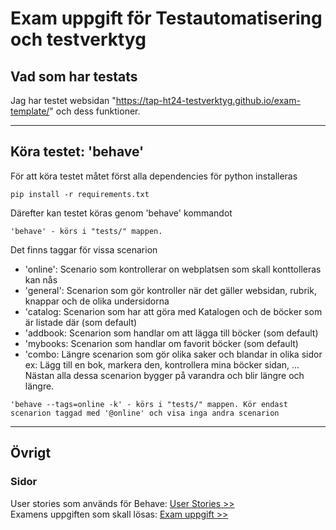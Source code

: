 # Exam uppgift för Testautomatisering och testverktyg

## Vad som har testats

Jag har testet websidan "https://tap-ht24-testverktyg.github.io/exam-template/" och dess funktioner.

---

## Köra testet: 'behave'

För att köra testet måtet först alla dependencies för python installeras

```
pip install -r requirements.txt
```

Därefter kan testet köras genom 'behave' kommandot

```
'behave' - körs i "tests/" mappen.
```

Det finns taggar för vissa scenarion

- 'online': Scenario som kontrollerar on webplatsen som skall konttolleras kan nås
- 'general': Scenarion som gör kontroller när det gäller websidan, rubrik, knappar och de olika undersidorna
- 'catalog: Scenarion som har att göra med Katalogen och de böcker som är listade där (som default)
- 'addbook: Scenarion som handlar om att lägga till böcker (som default)
- 'mybooks: Scenarion som handlar om favorit böcker (som default)
- 'combo: Längre scenarion som gör olika saker och blandar in olika sidor  
   ex: Lägg till en bok, markera den, kontrollera mina böcker sidan, ...  
   Nästan alla dessa scenarion bygger på varandra och blir längre och längre.

```
'behave --tags=online -k' - körs i "tests/" mappen. Kör endast scenarion taggad med '@online' och visa inga andra scenarion
```

---

## Övrigt

### Sidor

User stories som används för Behave: [User Stories >>](/STORIES.md)  
Examens uppgiften som skall lösas: [Exam uppgift >>](/UPPGIFT.md)

